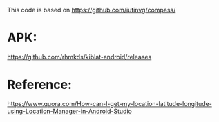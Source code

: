 This code is based on https://github.com/iutinvg/compass/


# APK:
https://github.com/rhmkds/kiblat-android/releases

# Reference:
https://www.quora.com/How-can-I-get-my-location-latitude-longitude-using-Location-Manager-in-Android-Studio
